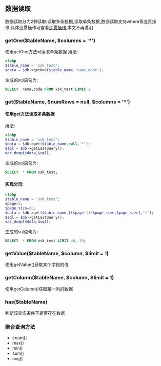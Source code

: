 ## 数据读取
数据读取分为2种读取:读取多条数据,读取单条数据,数据读取支持where等连贯操作,具体连贯操作可查看[连贯操作](../continuous_operation.md),本文不再说明

### getOne($tableName, $columns = '*')
使用getOne方法可读取单条数据
用法:
```php
<?php
$table_name = 'xsk_test';
$data = $db->getOne($table_name,'name,code');
```
生成的sql语句为:
```sql
SELECT  name,code FROM xsk_test LIMIT 1
```

### get($tableName, $numRows = null, $columns = '*')
#### 使用get方法读取多条数据  
用法:
```php
<?php
$table_name = 'xsk_test';
$data = $db->get($table_name,null,'*');
$sql = $db->getLastQuery();
var_dump($data,$sql);
```
生成的sql语句为:
```sql
SELECT  * FROM xsk_test;
```
#### 实现分页:
```php
<?php
$table_name = 'xsk_test';
$page=3;
$page_size=20;
$data = $db->get($table_name,[($page-1)*$page_size,$page_size],'*');
$sql = $db->getLastQuery();
var_dump($data,$sql);
```
生成的sql语句为:
```sql
SELECT  * FROM xsk_test LIMIT 40, 20;
```

### getValue($tableName, $column, $limit = 1)
使用getValue()获取某个字段的值

### getColumn($tableName, $column, $limit = 1)
使用getColumn()获取某一列的数据

### has($tableName)
判断该查询条件下是否存在数据

### 聚合查询方法
  - count()
  - max()
  - min()
  - sum()
  - avg()



